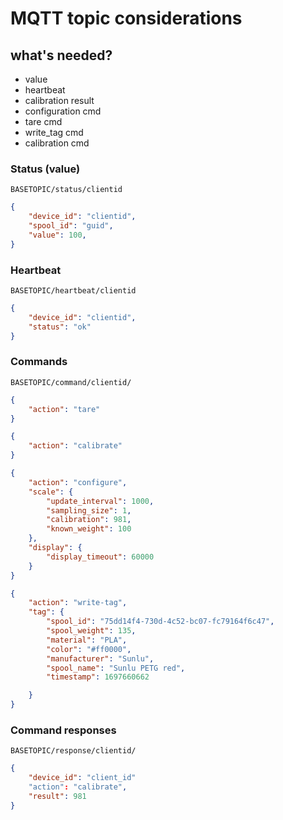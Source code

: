 # MQTT topic considerations

## what's needed?

- value
- heartbeat
- calibration result
- configuration cmd
- tare cmd
- write_tag cmd
- calibration cmd

### Status (value)

`BASETOPIC/status/clientid`

```json
{
    "device_id": "clientid",
    "spool_id": "guid",
    "value": 100,  
}
```

### Heartbeat

`BASETOPIC/heartbeat/clientid`

```json
{
    "device_id": "clientid",
    "status": "ok" 
}
```

### Commands

`BASETOPIC/command/clientid/`

```json
{
    "action": "tare"
}
```

```json
{
    "action": "calibrate"
}
```

```json
{
    "action": "configure",
    "scale": {
        "update_interval": 1000,
        "sampling_size": 1,
        "calibration": 981,
        "known_weight": 100
    },
    "display": {
        "display_timeout": 60000
    }
}
```

```json
{
    "action": "write-tag",
    "tag": {
        "spool_id": "75dd14f4-730d-4c52-bc07-fc79164f6c47",
        "spool_weight": 135,
        "material": "PLA",
        "color": "#ff0000",
        "manufacturer": "Sunlu",
        "spool_name": "Sunlu PETG red",
        "timestamp": 1697660662

    }
}
```

###  Command responses

`BASETOPIC/response/clientid/`

```json
{
    "device_id": "client_id"
    "action": "calibrate",
    "result": 981 
}
```